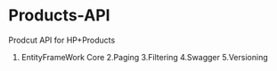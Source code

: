 # Products-API
Prodcut API for HP+Products
1. EntityFrameWork Core
2.Paging
3.Filtering
4.Swagger
5.Versioning

